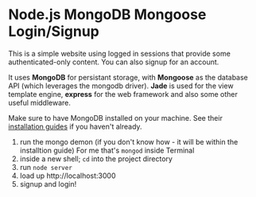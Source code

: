 # Node.js MongoDB Mongoose Login/Signup

This is a simple website using logged in sessions that provide some authenticated-only content. You can also signup for an account.

It uses **MongoDB** for persistant storage, with **Mongoose** as the database API (which leverages the mongodb driver). **Jade** is used for the view template engine, **express** for the web framework and also some other useful middleware.

Make sure to have MongoDB installed on your machine. See their [installation guides](http://docs.mongodb.org/manual/installation/) if you haven't already.

1. run the mongo demon (if you don't know how - it will be within the installtion guide) For me that's `mongod` inside Terminal
2. inside a new shell; `cd` into the project directory
3. run `node server`
4. load up http://localhost:3000
5. signup and login!
